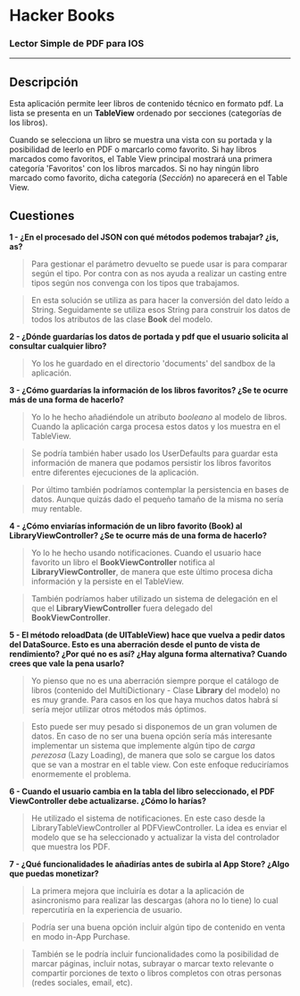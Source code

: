 # Hacker Books
### Lector Simple de PDF para IOS
--------------------------------

## Descripción

Esta aplicación permite leer libros de contenido técnico en formato pdf. La lista se presenta en un **TableView** ordenado por secciones (categorías de los libros).

Cuando se selecciona un libro se muestra una vista con su portada y la posibilidad de leerlo en PDF o marcarlo como favorito. Si hay libros marcados como favoritos, el Table View principal mostrará una primera categoría 'Favoritos' con los libros marcados. Si no hay ningún libro marcado como favorito, dicha categoría (*Sección*) no aparecerá en el Table View.

## Cuestiones

**1 - ¿En el procesado del JSON con qué métodos podemos trabajar? ¿is, as?**

> Para gestionar el parámetro devuelto se puede usar is para comparar según el tipo. Por contra con as nos ayuda a realizar un casting entre tipos según nos convenga con los tipos que trabajamos.

> En esta solución se utiliza as para hacer la conversión del dato leído a String. Seguidamente se utiliza esos String para construir los datos de todos los atributos de las clase **Book** del modelo.

**2 - ¿Dónde guardarías los datos de portada y pdf que el usuario solicita al consultar cualquier libro?**

> Yo los he guardado en el directorio 'documents' del sandbox de la aplicación.


**3 - ¿Cómo guardarías la información de los libros favoritos? ¿Se te ocurre más de una forma de hacerlo?**

> Yo lo he hecho añadiéndole un atributo *booleano* al modelo de libros. Cuando la aplicación carga procesa estos datos y los muestra en el TableView.

> Se podría también haber usado los UserDefaults para guardar esta información de manera que podamos persistir los libros favoritos entre diferentes ejecuciones de la aplicación.

> Por último también podríamos contemplar la persistencia en bases de datos. Aunque quizás dado el pequeño tamaño de la misma no sería muy rentable.


**4 - ¿Cómo enviarías información de un libro favorito (Book) al LibraryViewController? ¿Se te ocurre más de una forma de hacerlo?**

> Yo lo he hecho usando notificaciones. Cuando el usuario hace favorito un libro el **BookViewController** notifica al **LibraryViewController**, de manera que este último procesa dicha información y la persiste en el TableView.

> También podríamos haber utilizado un sistema de delegación en el que el **LibraryViewController** fuera delegado del **BookViewController**.

**5 - El método reloadData (de UITableView) hace que vuelva a pedir datos del DataSource. Esto es una aberración desde el punto de vista de rendimiento? ¿Por qué no es así? ¿Hay alguna forma alternativa? Cuando crees que vale la pena usarlo?**

> Yo pienso que no es una aberración siempre porque el catálogo de libros (contenido del MultiDictionary - Clase **Library** del modelo) no es muy grande. Para casos en los que haya muchos datos habrá sí sería mejor utilizar otros métodos más óptimos.

> Esto puede ser muy pesado si disponemos de un gran volumen de datos. En caso de no ser una buena opción sería más interesante implementar un sistema que implemente algún tipo de *carga perezosa* (Lazy Loading), de manera que solo se cargue los datos que se van a mostrar en el table view. Con este enfoque reduciríamos enormemente el problema.

**6 - Cuando el usuario cambia en la tabla del libro seleccionado, el PDF ViewController debe actualizarse. ¿Cómo lo harías?**

> He utilizado el sistema de notificaciones. En este caso desde la LibraryTableViewController al PDFViewController. La idea es enviar el modelo que se ha seleccionado y actualizar la vista del controlador que muestra los PDF.


**7 - ¿Qué funcionalidades le añadirías antes de subirla al App Store? ¿Algo que puedas monetizar?**

> La primera mejora que incluiría es dotar a la aplicación de asincronismo para realizar las descargas (ahora no lo tiene) lo cual repercutiría en la experiencia de usuario.

> Podría ser una buena opción incluir algún tipo de contenido en venta en modo in-App Purchase.

> También se le podría incluir funcionalidades como la posibilidad de marcar páginas, incluir notas, subrayar o marcar texto relevante o compartir porciones de texto o libros completos con otras personas (redes sociales, email, etc).
